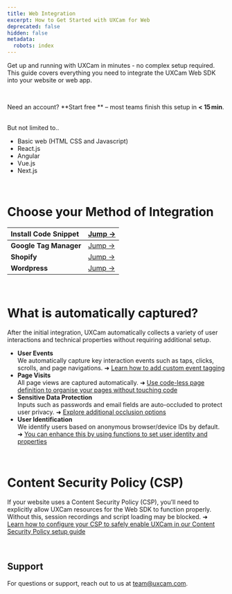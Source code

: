 ```yaml
---
title: Web Integration
excerpt: How to Get Started with UXCam for Web
deprecated: false
hidden: false
metadata:
  robots: index
---
```

Get up and running with UXCam in minutes - no complex setup required. This guide covers everything you need to integrate the UXCam Web SDK into your website or web app.

<br />

<GitHubCallout type="note">Need an account? \*\*<Anchor label="Start free" target="_blank" href="https://app.uxcam.com/signup">Start free</Anchor>            \*\* – most teams finish this setup in **\< 15 min**.</GitHubCallout>

<br />

<Accordion title="Supported technologies" icon="fa-duotone fa-solid fa-code">
  But not limited to..

  * Basic web (HTML CSS and Javascript)
  * React.js
  * Angular
  * Vue.js
  * Next.js
</Accordion>

<br />

# Choose your Method of Integration

| Install Code Snippet   | <a href="html-snippet#">Jump →</a>      |
| :--------------------- | :-------------------------------------- |
| **Google Tag Manager** | <a href="google-tag-manage#">Jump →</a> |
| **Shopify**            | <a href="shopify#">Jump →</a>           |
| **Wordpress**          | <a href="wordpress#">Jump →</a>         |

<br />

# What is automatically captured?

After the initial integration, UXCam automatically collects a variety of user interactions and technical properties without requiring additional setup.

* **User Events**\
  We automatically capture key interaction events such as taps, clicks, scrolls, and page navigations.
  ➜ [Learn how to add custom event tagging](logging-custom-event#)
* **Page Visits**\
  All page views are captured automatically.
  ➜ [Use code-less page definition to organise your pages without touching code](define-pages-properties-to-simplify-data#)
* **Sensitive Data Protection**\
  Inputs such as passwords and email fields are auto-occluded to protect user privacy.
  ➜ [Explore additional occlusion options](occlusion#)
* **User Identification**\
  We identify users based on anonymous browser/device IDs by default.
  ➜ [You can enhance this by using functions to set user identity and properties](user-properties#)

<br />

# Content Security Policy (CSP)

If your website uses a Content Security Policy (CSP), you’ll need to explicitly allow UXCam resources for the Web SDK to function properly. Without this, session recordings and script loading may be blocked. ➜ [Learn how to configure your CSP to safely enable UXCam in our Content Security Policy setup guide](csp#)

<br />

## Support

For questions or support, reach out to us at [team@uxcam.com](mailto:team@uxcam.com).